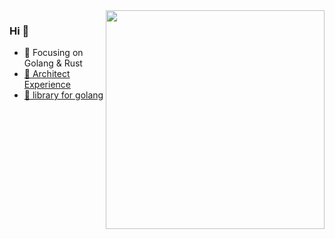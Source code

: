 <img align="right" width="350em" src="https://github-readme-stats.vercel.app/api?username=Zeb-D&show_icons=true&icon_color=CE1D2D&text_color=718096&bg_color=ffffff&hide_title=true" />

### Hi 👋

- :orange_book: Focusing on Golang & Rust
- [📘 Architect Experience](https://github.com/Zeb-D/my-review)
- [🌱 library for golang](https://github.com/Zeb-D/go-util)
